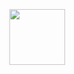 
<!--Lofiboy-->
<img src="https://media.giphy.com/media/MT5UUV1d4CXE2A37Dg/giphy.gif" width="100" height="100">

<div align="center">
  
